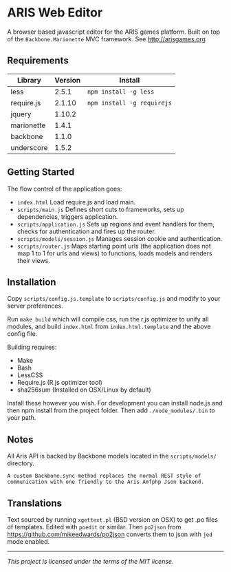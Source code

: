 ARIS Web Editor
===============

A browser based javascript editor for the ARIS games platform. Built on top of the `Backbone.Marionette` MVC framework.
See http://arisgames.org

Requirements
------------

| Library    | Version | Install                    |
|------------|---------|----------------------------|
| less       | 2.5.1   | `npm install -g less`      |
| require.js | 2.1.10  | `npm install -g requirejs` |
| jquery     | 1.10.2  |                            |
| marionette | 1.4.1   |                            |
| backbone   | 1.1.0   |                            |
| underscore | 1.5.2   |                            |

Getting Started
---------------

The flow control of the application goes:

* `index.html` Load require.js and load main.
* `scripts/main.js` Defines short cuts to frameworks, sets up dependencies, triggers application.
* `scripts/application.js` Sets up regions and event handlers for them, checks for authentication and fires up the router.
* `scripts/models/session.js` Manages session cookie and authentication.
* `scripts/router.js` Maps starting point urls (the application does not map 1 to 1 for urls and views) to functions, loads models and renders their views.

Installation
------------

Copy `scripts/config.js.template` to `scripts/config.js` and modify to your server preferences.

Run `make build` which will compile css, run the r.js optimizer to unify all modules, and build `index.html` from `index.html.template` and the above config file.

Building requires:

* Make
* Bash
* LessCSS
* Require.js (R.js optimizer tool)
* sha256sum (Installed on OSX/Linux by default)

Install these however you wish. For development you can install node.js and then npm install from the project folder. Then add `./node_modules/.bin` to your path.

Notes
-----

All Aris API is backed by Backbone models located in the `scripts/models/` directory.

    A custom Backbone.sync method replaces the normal REST style of communication with one friendly to the Aris Amfphp Json backend.

Translations
------------

Text sourced by running `xgettext.pl` (BSD version on OSX) to get .po files of templates. Edited with `poedit` or similar. Then `po2json` from https://github.com/mikeedwards/po2json converts them to json with `jed` mode enabled.

---

_This project is licensed under the terms of the MIT license._
